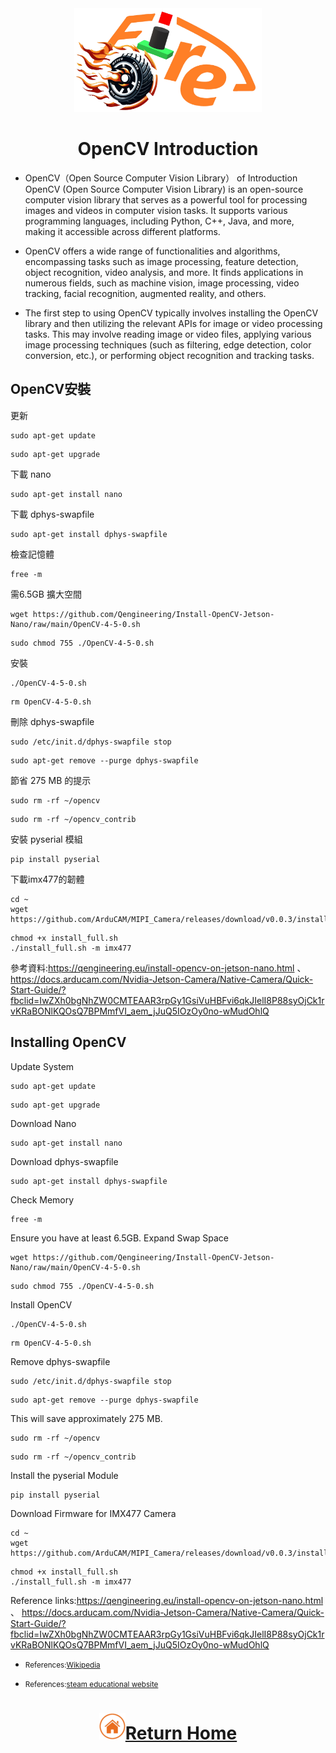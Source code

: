  <div align="center"><img src="../../other/img/logo.png" width="300" alt=" logo"></div>

# <div align="center">OpenCV Introduction</div> 
- OpenCV（Open Source Computer Vision Library） of Introduction
   OpenCV (Open Source Computer Vision Library) is an open-source computer vision library that serves as a powerful tool for processing images and videos in computer vision tasks. It supports various programming languages, including Python, C++, Java, and more, making it accessible across different platforms.

- OpenCV offers a wide range of functionalities and algorithms, encompassing tasks such as image processing, feature detection, object recognition, video analysis, and more. It finds applications in numerous fields, such as machine vision, image processing, video tracking, facial recognition, augmented reality, and others.

- The first step to using OpenCV typically involves installing the OpenCV library and then utilizing the relevant APIs for image or video processing tasks. This may involve reading image or video files, applying various image processing techniques (such as filtering, edge detection, color conversion, etc.), or performing object recognition and tracking tasks. 

## OpenCV安裝
更新
```
sudo apt-get update
```
```
sudo apt-get upgrade
```
下載 nano
```
sudo apt-get install nano
```
下載 dphys-swapfile
```
sudo apt-get install dphys-swapfile
```
檢查記憶體
```
free -m
```
需6.5GB
擴大空間
```
wget https://github.com/Qengineering/Install-OpenCV-Jetson-Nano/raw/main/OpenCV-4-5-0.sh
```
```
sudo chmod 755 ./OpenCV-4-5-0.sh
```
安裝
```
./OpenCV-4-5-0.sh
```
```
rm OpenCV-4-5-0.sh
```
刪除 dphys-swapfile
```
sudo /etc/init.d/dphys-swapfile stop
```
```
sudo apt-get remove --purge dphys-swapfile
```
節省 275 MB 的提示
```
sudo rm -rf ~/opencv
```
```
sudo rm -rf ~/opencv_contrib
```
安裝 pyserial 模組
```
pip install pyserial
```
下載imx477的韌體
```
cd ~
wget https://github.com/ArduCAM/MIPI_Camera/releases/download/v0.0.3/install_full.sh

```
```
chmod +x install_full.sh
./install_full.sh -m imx477
```
參考資料:https://qengineering.eu/install-opencv-on-jetson-nano.html 、
https://docs.arducam.com/Nvidia-Jetson-Camera/Native-Camera/Quick-Start-Guide/?fbclid=IwZXh0bgNhZW0CMTEAAR3rpGy1GsiVuHBFvi6qkJIelI8P88syOjCk1rvKRaBONlKQOsQ7BPMmfVI_aem_jJuQ5IOzOy0no-wMudOhlQ


## Installing OpenCV
Update System
```
sudo apt-get update
```
```
sudo apt-get upgrade
```
Download Nano
```
sudo apt-get install nano
```
Download dphys-swapfile
```
sudo apt-get install dphys-swapfile
```
Check Memory
```
free -m
```
Ensure you have at least 6.5GB.
Expand Swap Space
```
wget https://github.com/Qengineering/Install-OpenCV-Jetson-Nano/raw/main/OpenCV-4-5-0.sh
```
```
sudo chmod 755 ./OpenCV-4-5-0.sh
```
Install OpenCV
```
./OpenCV-4-5-0.sh
```
```
rm OpenCV-4-5-0.sh
```
Remove dphys-swapfile
```
sudo /etc/init.d/dphys-swapfile stop
```
```
sudo apt-get remove --purge dphys-swapfile
```
This will save approximately 275 MB.
```
sudo rm -rf ~/opencv
```
```
sudo rm -rf ~/opencv_contrib
```
Install the pyserial Module
```
pip install pyserial
```
Download Firmware for IMX477 Camera
```
cd ~
wget https://github.com/ArduCAM/MIPI_Camera/releases/download/v0.0.3/install_full.sh

```
```
chmod +x install_full.sh
./install_full.sh -m imx477
```
Reference links:https://qengineering.eu/install-opencv-on-jetson-nano.html 、
https://docs.arducam.com/Nvidia-Jetson-Camera/Native-Camera/Quick-Start-Guide/?fbclid=IwZXh0bgNhZW0CMTEAAR3rpGy1GsiVuHBFvi6qkJIelI8P88syOjCk1rvKRaBONlKQOsQ7BPMmfVI_aem_jJuQ5IOzOy0no-wMudOhlQ



- <small>References:[Wikipedia](https://zh.wikipedia.org/wiki/OpenCV)</small>

- <small>References:[steam educational website](https://steam.oxxostudio.tw/category/python/ai/opencv.html#google_vignette)</small>

# <div align="center">![HOME](../../other/img/Home.png)[Return Home](../../)</div> 
